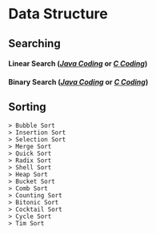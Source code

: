 # Data Structure

## Searching

#### Linear Search (***[Java Coding](https://github.com/kaamrul/Data-Structure/blob/master/LinearSearch.java)*** or ***[C Coding](https://github.com/kaamrul/Data-Structure/blob/master/LinearSearch.c)***)
#### Binary Search (***[Java Coding](https://github.com/kaamrul/Data-Structure/blob/master/BinarySearch.java)*** or ***[C Coding](https://github.com/kaamrul/Data-Structure/blob/master/BinarySearch.c)***)


## Sorting
```
> Bubble Sort
> Insertion Sort
> Selection Sort
> Merge Sort
> Quick Sort
> Radix Sort
> Shell Sort
> Heap Sort
> Bucket Sort
> Comb Sort
> Counting Sort
> Bitonic Sort
> Cocktail Sort
> Cycle Sort
> Tim Sort
```
